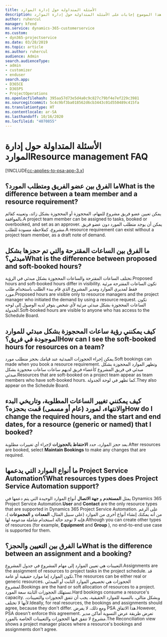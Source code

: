 ```yaml
---
title: الأسئلة المتداولة حول إدارة الموارد
description: يقدم هذا الموضوع إجابات على الأسئلة المتداولة حول إدارة الموارد.
author: ruhercul
manager: kfend
ms.service: dynamics-365-customerservice
ms.custom:
- dyn365-projectservice
ms.date: 03/28/2019
ms.topic: article
ms.author: ruhercul
audience: Admin
search.audienceType:
- admin
- customizer
- enduser
search.app:
- D365CE
- D365PS
- ProjectOperations
ms.openlocfilehash: 395aa57d73e5d4a0c9c827c79bf4e7ef229c3981
ms.sourcegitcommit: 5c4c9bf3ba018562d6cb3443c01d550489c415fa
ms.translationtype: HT
ms.contentlocale: ar-SA
ms.lasthandoff: 10/16/2020
ms.locfileid: "4070855"
---
```

# <a name="resource-management-faq"></a><span data-ttu-id="786b8-103">الأسئلة المتداولة حول إدارة الموارد</span><span class="sxs-lookup"><span data-stu-id="786b8-103">Resource management FAQ</span></span>

[!INCLUDE[cc-applies-to-psa-app-3.x](../includes/cc-applies-to-psa-app-3x.md)]

## <a name="what-is-the-difference-between-a-team-member-and-a-resource-requirement"></a><span data-ttu-id="786b8-104">ما الفرق بين عضو الفريق ومتطلب المورد؟</span><span class="sxs-lookup"><span data-stu-id="786b8-104">What is the difference between a team member and a resource requirement?</span></span>

<span data-ttu-id="786b8-105">يمكن تعيين عضو فريق مشروع للمهام، المحجوزة أو المحجوزة بشكل زائد، وتعيينه كقائم بالموافقة.</span><span class="sxs-lookup"><span data-stu-id="786b8-105">A project team member can be assigned to tasks, booked or overbooked, and set as an approver.</span></span> <span data-ttu-id="786b8-106">يمكن أن يوجد متطلب المورد دون عضو فريق مشروع، كملاحظة مسودة للطلب.</span><span class="sxs-lookup"><span data-stu-id="786b8-106">A resource requirement can exist without a project team member, as a draft note of demand.</span></span> 

## <a name="what-is-the-difference-between-proposed-and-soft-booked-hours"></a><span data-ttu-id="786b8-107">ما الفرق بين الساعات المقترحة والتي تم حجزها بشكل مبدئي؟</span><span class="sxs-lookup"><span data-stu-id="786b8-107">What is the difference between proposed and soft-booked hours?</span></span>

<span data-ttu-id="786b8-108">تختلف الساعات المقترحة والساعات المحجوزة بشكل مبدئي في الرؤية.</span><span class="sxs-lookup"><span data-stu-id="786b8-108">Proposed hours and soft-booked hours differ in visibility.</span></span> <span data-ttu-id="786b8-109">تكون الساعات المقترحة مرئية فقط لمديري الموارد ومدير المشروع الذي قام ببدء الطلب باستخدام طلب مورد.</span><span class="sxs-lookup"><span data-stu-id="786b8-109">Proposed hours are visible only to resource managers and the project manager who initiated the demand by using a resource request.</span></span> <span data-ttu-id="786b8-110">تكون الساعات المحجوزة بشكل مبدئي مرئية لأي شخص يتوفر لديه الوصول إلى لوحه الجدولة.</span><span class="sxs-lookup"><span data-stu-id="786b8-110">Soft-booked hours are visible to anyone who has access to the Schedule Board.</span></span>

## <a name="how-can-i-see-the-soft-booked-hours-for-resources-on-a-team"></a><span data-ttu-id="786b8-111">كيف يمكنني رؤية ساعات المحجوزة بشكل مبدئي للموارد الموجودة في فريق؟</span><span class="sxs-lookup"><span data-stu-id="786b8-111">How can I see the soft-booked hours for resources on a team?</span></span>

<span data-ttu-id="786b8-112">يمكن إجراء الحجوزات المبدئية عند قيامك بحجز متطلب مورد.</span><span class="sxs-lookup"><span data-stu-id="786b8-112">Soft bookings can made when you book a resource requirement.</span></span> <span data-ttu-id="786b8-113">وتظهر الموارد المحجوزة بشكل مبدئي في فريق المشروع كأعضاء فريق لديهم ساعات ساعات محجوزة بشكل مبدئي.</span><span class="sxs-lookup"><span data-stu-id="786b8-113">Resources that are soft-booked on a project team appear as team members who have soft-booked hours.</span></span> <span data-ttu-id="786b8-114">كما تظهر في لوحة الجدولة.</span><span class="sxs-lookup"><span data-stu-id="786b8-114">They also appear on the Schedule Board.</span></span>

## <a name="how-do-i-change-the-required-hours-and-the-start-and-end-dates-for-a-resource-generic-or-named-that-i-booked"></a><span data-ttu-id="786b8-115">كيف يمكنني تغيير الساعات المطلوبة، وتاريخي البدء والانتهاء، لمورد (عام أو مسمى) قمت بحجزه؟</span><span class="sxs-lookup"><span data-stu-id="786b8-115">How do I change the required hours, and the start and end dates, for a resource (generic or named) that I booked?</span></span>

<span data-ttu-id="786b8-116">بعد حجز الموارد، حدد **الاحتفاظ بالحجوزات** لإجراء أي تغييرات مطلوبة.</span><span class="sxs-lookup"><span data-stu-id="786b8-116">After resources are booked, select **Maintain Bookings** to make any changes that are required.</span></span>

## <a name="what-resources-types-does-project-service-automation-support"></a><span data-ttu-id="786b8-117">ما أنواع الموارد التي يدعمها Project Service Automation؟</span><span class="sxs-lookup"><span data-stu-id="786b8-117">What resources types does Project Service Automation support?</span></span>

<span data-ttu-id="786b8-118">يمثل **المستخدم** و **جهة الاتصال** أنواع الموارد الوحيدة التي يتم دعمها في Dynamics 365 Project Service Automation.</span><span class="sxs-lookup"><span data-stu-id="786b8-118">**User** and **Contact** are the only resource types that are supported in Dynamics 365 Project Service Automation.</span></span> <span data-ttu-id="786b8-119">على الرغم من أنه يمكنك إنشاء أنواع أخرى من الموارد (على سبيل المثال، **المعدات** و **المجموعات** )، فإنه لا توجد حالة استخدام شاملة مدعومة لها.</span><span class="sxs-lookup"><span data-stu-id="786b8-119">Although you can create other types of resources (for example, **Equipment** and **Group** ), no end-to-end use case is supported for them.</span></span>

## <a name="what-is-the-difference-between-an-assignment-and-a-booking"></a><span data-ttu-id="786b8-120">ما الفرق بين التعيين والحجز؟</span><span class="sxs-lookup"><span data-stu-id="786b8-120">What is the difference between an assignment and a booking?</span></span>

<span data-ttu-id="786b8-121">التعيينات هي تعيين الموارد إلى مهام المشروع في جدول المشروع.</span><span class="sxs-lookup"><span data-stu-id="786b8-121">Assignments are the assignment of resources to project tasks in the project schedule.</span></span> <span data-ttu-id="786b8-122">قد تكون الموارد إما موارد حقيقية أو عامة.</span><span class="sxs-lookup"><span data-stu-id="786b8-122">The resources can be either real or generic resources.</span></span> <span data-ttu-id="786b8-123">الحجوزات هي تخصيص الموارد الثابت أو المبدئي لمشروع.</span><span class="sxs-lookup"><span data-stu-id="786b8-123">Bookings are the hard or soft allocation of resources to a project.</span></span> <span data-ttu-id="786b8-124">تستهلك الحجوزات الثابتة سعة المورد.</span><span class="sxs-lookup"><span data-stu-id="786b8-124">Hard bookings consume a resource's capacity.</span></span> <span data-ttu-id="786b8-125">وبشكل مثالي، بالنسبة للموارد الحقيقية، يجب أن تتفق الحجوزات والتعيينات، لأنها لا تختلف.</span><span class="sxs-lookup"><span data-stu-id="786b8-125">Ideally, for real resources, the bookings and assignments should agree, because they don't differ.</span></span> <span data-ttu-id="786b8-126">ومع ذلك، لا يفرض PSA هذا الاتفاق.</span><span class="sxs-lookup"><span data-stu-id="786b8-126">However, PSA doesn't enforce this agreement.</span></span> <span data-ttu-id="786b8-127">تعرض طريقة عرض التسوية أماكن مدير مشروع لا تتفق فيها الحجوزات والتعيينات الخاصة بالمورد.</span><span class="sxs-lookup"><span data-stu-id="786b8-127">The Reconciliation view shows a project manager places where a resource's bookings and assignments don't agree.</span></span>
